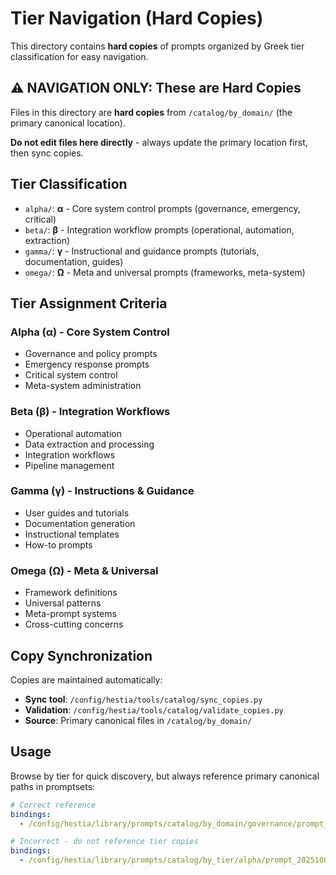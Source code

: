 # Tier Navigation (Hard Copies)

This directory contains **hard copies** of prompts organized by Greek tier classification for easy navigation.

## ⚠️  NAVIGATION ONLY: These are Hard Copies

Files in this directory are **hard copies** from `/catalog/by_domain/` (the primary canonical location). 

**Do not edit files here directly** - always update the primary location first, then sync copies.

## Tier Classification

- `alpha/`: **α** - Core system control prompts (governance, emergency, critical)
- `beta/`: **β** - Integration workflow prompts (operational, automation, extraction)  
- `gamma/`: **γ** - Instructional and guidance prompts (tutorials, documentation, guides)
- `omega/`: **Ω** - Meta and universal prompts (frameworks, meta-system)

## Tier Assignment Criteria

### Alpha (α) - Core System Control
- Governance and policy prompts
- Emergency response prompts
- Critical system control
- Meta-system administration

### Beta (β) - Integration Workflows  
- Operational automation
- Data extraction and processing
- Integration workflows
- Pipeline management

### Gamma (γ) - Instructions & Guidance
- User guides and tutorials
- Documentation generation
- Instructional templates
- How-to prompts

### Omega (Ω) - Meta & Universal
- Framework definitions
- Universal patterns
- Meta-prompt systems
- Cross-cutting concerns

## Copy Synchronization

Copies are maintained automatically:
- **Sync tool**: `/config/hestia/tools/catalog/sync_copies.py`
- **Validation**: `/config/hestia/tools/catalog/validate_copies.py`
- **Source**: Primary canonical files in `/catalog/by_domain/`

## Usage

Browse by tier for quick discovery, but always reference primary canonical paths in promptsets:
```yaml
# Correct reference
bindings:
  - /config/hestia/library/prompts/catalog/by_domain/governance/prompt_20251008_001_policy.md

# Incorrect - do not reference tier copies
bindings:
  - /config/hestia/library/prompts/catalog/by_tier/alpha/prompt_20251008_001_policy.md
```